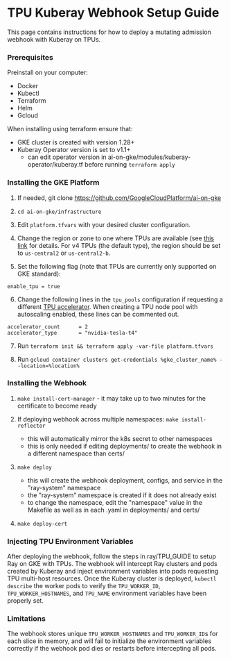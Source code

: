 # TPU Kuberay Webhook Setup Guide

This page contains instructions for how to deploy a mutating admission webhook with Kuberay on TPUs.

### Prerequisites

Preinstall on your computer:
- Docker
- Kubectl
- Terraform
- Helm
- Gcloud

When installing using terraform ensure that:
- GKE cluster is created with version 1.28+
- Kuberay Operator version is set to v1.1+ 
    - can edit operator version in ai-on-gke/modules/kuberay-operator/kuberay.tf before running `terraform apply`

### Installing the GKE Platform

1. If needed, git clone https://github.com/GoogleCloudPlatform/ai-on-gke

2. `cd ai-on-gke/infrastructure`

3. Edit `platform.tfvars` with your desired cluster configuration.

4. Change the region or zone to one where TPUs are available (see [this link](https://cloud.google.com/tpu/docs/regions-zones) for details. For v4 TPUs (the default type), the region should be set to `us-central2` or `us-central2-b`.

5. Set the following flag (note that TPUs are currently only supported on GKE standard):
```
enable_tpu = true
```

6. Change the following lines in the `tpu_pools` configuration if requesting a different [TPU accelerator](https://cloud.google.com/tpu/docs/supported-tpu-configurations#using-accelerator-type). When creating a TPU node pool with autoscaling enabled, these lines can be commented out.
```
accelerator_count      = 2
accelerator_type       = "nvidia-tesla-t4"
```

7. Run `terraform init && terraform apply -var-file platform.tfvars`

8. Run `gcloud container clusters get-credentials %gke_cluster_name% --location=%location%`

### Installing the Webhook

1. `make install-cert-manager` - it may take up to two minutes for the certificate to become ready

2. If deploying webhook across multiple namespaces: `make install-reflector`
    - this will automatically mirror the k8s secret to other namespaces
    - this is only needed if editing deployments/ to create the webhook in a different namespace
    than certs/

6. `make deploy`
    - this will create the webhook deployment, configs, and service in the "ray-system" namespace
    - the "ray-system" namespace is created if it does not already exist
    - to change the namespace, edit the "namespace" value in the Makefile as well as in each .yaml
    in deployments/ and certs/

7. `make deploy-cert`

### Injecting TPU Environment Variables

After deploying the webhook, follow the steps in ray/TPU_GUIDE to setup Ray on GKE with TPUs. The webhook will intercept Ray clusters and pods created by Kuberay and inject environment variables into pods requesting TPU multi-host resources. Once the Kuberay cluster is deployed, `kubectl describe` the worker pods to verify the `TPU_WORKER_ID`, `TPU_WORKER_HOSTNAMES`, and `TPU_NAME` environment variables have been properly set.

### Limitations

The webhook stores unique `TPU_WORKER_HOSTNAMES` and `TPU_WORKER_ID`s for each slice in memory, and will fail to initialize the environment variables correctly if the webhook pod dies or restarts before intercepting all pods.